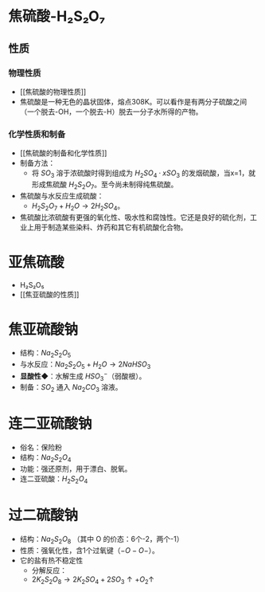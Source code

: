 # 焦硫酸-H₂S₂O₇
## 性质
### 物理性质
- [[焦硫酸的物理性质]]
- 焦硫酸是一种无色的晶状固体，熔点308K。可以看作是有两分子硫酸之间（一个脱去-OH，一个脱去-H）脱去一分子水所得的产物。 
### 化学性质和制备
- [[焦硫酸的制备和化学性质]]
- 制备方法：
	- 将 $SO_3$ 溶于浓硫酸时得到组成为 $H_2SO_4 ·x SO_3$ 的发烟硫酸，当x=1，就形成焦硫酸 $H_2S_2O_7$。至今尚未制得纯焦硫酸。
- 焦硫酸与水反应生成硫酸：
	- $H_2S_2O_7 + H_2O \rightarrow 2H_2SO_4$。
- 焦硫酸比浓硫酸有更强的氧化性、吸水性和腐蚀性。它还是良好的硫化剂，工业上用于制造某些染料、炸药和其它有机硫酸化合物。
# 亚焦硫酸
- H₂S₂O₅
- [[焦亚硫酸的性质]]
# 焦亚硫酸钠
- 结构：$Na_2S_2O_5$  
- 与水反应：$Na_2S_2O_5 + H_2O \rightarrow 2NaHSO_3$  
- **显酸性**◆：水解生成 $HSO_3^-$（弱酸根）。  
- 制备：$SO_2$ 通入 $Na_2CO_3$ 溶液。  
# 连二亚硫酸钠  
- 俗名：保险粉  
- 结构：$Na_2S_2O_4$  
- 功能：强还原剂，用于漂白、脱氧。  
- 连二亚硫酸：$H_2S_2O_4$
# 过二硫酸钠  
- 结构：$Na_2S_2O_8$  （其中 O 的价态：6个-2，两个-1）
- 性质：强氧化性，含1个过氧键（$-O-O-$）。  
- 它的盐有热不稳定性  
	- 分解反应：  
	- $2K_2S_2O_8 \rightarrow 2K_2SO_4 + 2SO_3↑ + O_2↑$